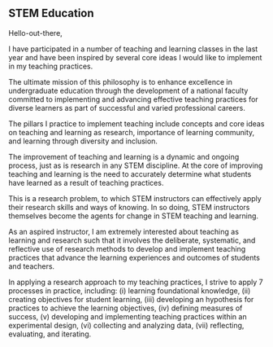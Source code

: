 ## STEM Education

Hello-out-there,

I have participated in a number of teaching and learning classes in the last year and have been inspired by several core ideas I would like to implement in my teaching practices.

The ultimate mission of this philosophy is to enhance excellence in undergraduate education through the development of a national faculty committed to implementing and advancing effective teaching practices for diverse learners as part of successful and varied professional careers.

The pillars I practice to implement teaching include concepts and core ideas on teaching and learning as research, importance of learning community, and learning through diversity and inclusion.


The improvement of teaching and learning is a dynamic and ongoing process, just as is research in any STEM discipline. At the core of improving teaching and learning is the need to accurately determine what students have learned as a result of teaching practices. 

This is a research problem, to which STEM instructors can effectively apply their research skills and ways of knowing. In so doing, STEM instructors themselves become the agents for change in STEM teaching and learning.

As an aspired instructor, I am extremely interested about teaching as learning and research such that it involves the deliberate, systematic, and reflective use of research methods to develop and implement teaching practices that advance the learning experiences and outcomes of students and teachers.

In applying a research approach to my teaching practices, I strive to apply 7 processes in practice, including: (i) learning foundational knowledge, (ii) creating objectives for student learning, (iii) developing an hypothesis for practices to achieve the learning objectives, (iv) defining measures of success, (v) developing and implementing teaching practices within an experimental design, (vi) collecting and analyzing data, (vii) reflecting, evaluating, and iterating.
